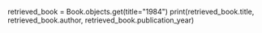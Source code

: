 retrieved_book = Book.objects.get(title="1984")
print(retrieved_book.title, retrieved_book.author, retrieved_book.publication_year)
